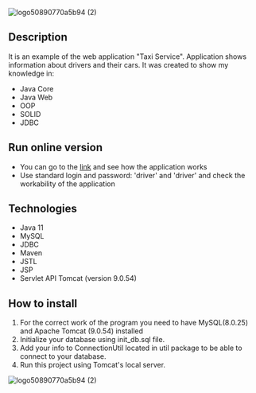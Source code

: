 ![logo50890770a5b94 (2)](https://user-images.githubusercontent.com/11314278/138258059-75476c52-5258-41ec-99d0-c28ef429f163.png)

## Description
 It is an example of the web application "Taxi Service". Application shows information about drivers and their cars. It was created to show my knowledge in:
- Java Core
- Java Web
- OOP
- SOLID
- JDBC

## Run online version
- You can go to the [link](https://taxi-service13.herokuapp.com/) and see how the application works
- Use standard login and password: 'driver' and 'driver' and check the workability of the application

## Technologies
- Java 11
- MySQL
- JDBC
- Maven
- JSTL
- JSP
- Servlet API
  Tomcat (version 9.0.54)

## How to install
1. For the correct work of the program you need to have MySQL(8.0.25) and Apache Tomcat (9.0.54) installed
2. Initialize your database using init_db.sql file.
3. Add your info to ConnectionUtil located in util package to be able to connect to your database.
4. Run this project using Tomcat's local server.

![logo50890770a5b94 (2)](https://user-images.githubusercontent.com/11314278/138258091-271e6e31-997d-4d67-92ba-ff1ea6704927.png)
